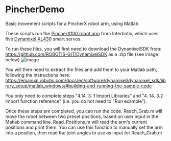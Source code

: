 # PincherDemo
Basic movement scripts for a PincherX robot arm, using Matlab

These scripts run the [PincherX100 robot arm](https://www.trossenrobotics.com/docs/interbotix_xsarms/specifications/px100.html "PincherX Documentation") from Interbotix,
which uses five [Dynamixel XL430](https://emanual.robotis.com/docs/en/dxl/x/xl430-w250/# "XL430 Documentation") smart servos.

To run these files, you will first need to download the DynamixelSDK from: https://github.com/ROBOTIS-GIT/DynamixelSDK as a .zip file (see image below)
![image](https://user-images.githubusercontent.com/33760829/200147079-a5d04a1e-0289-4606-836b-b70442e52cac.png)

You will then need to extract the files and add them to your Matlab path, following the instructions here: https://emanual.robotis.com/docs/en/software/dynamixel/dynamixel_sdk/library_setup/matlab_windows/#building-and-running-the-sample-code

You only need to complete steps "4.14. 3. 1 Import Libraries" and "4. 14. 3.2 Import function reference" (i.e. you do not need to "Run example").

Once these steps are completed, you can run the code.
Reach_Grab.m will move the robot between two preset positions, based on user input in the Matlab command line.
Read_Positions.m will read the arm's current positions and print them. You can use this function to manually set the arm into a position, then read the joint angles to use as input for Reach_Grab.m 

